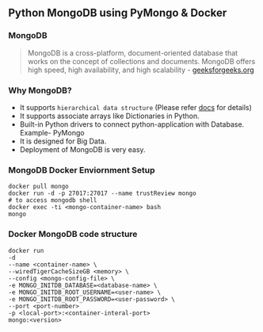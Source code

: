 ## Python MongoDB using PyMongo & Docker
### MongoDB
> MongoDB is a cross-platform, document-oriented database that works on the concept of collections and documents. MongoDB offers high speed, high availability, and high scalability - [geeksforgeeks.org](https://www.geeksforgeeks.org/mongodb-and-python/?ref=lbp)

### Why MongoDB?

* It supports `hierarchical data structure` (Please refer [docs](https://www.mongodb.com/docs/manual/applications/data-models-tree-structures/) for details)
* It supports associate arrays like Dictionaries in Python.
* Built-in Python drivers to connect python-application with Database. Example- PyMongo
* It is designed for Big Data.
* Deployment of MongoDB is very easy.

### MongoDB Docker Enviornment Setup
```shell
docker pull mongo
docker run -d -p 27017:27017 --name trustReview mongo
# to access mongodb shell
docker exec -ti <mongo-container-name> bash
mongo
```



### Docker MongoDB code structure
```shell
docker run 
-d 
--name <container-name> \ 
--wiredTigerCacheSizeGB <memory> \
--config <mongo-config-file> \
-e MONGO_INITDB_DATABASE=<database-name> \
-e MONGO_INITDB_ROOT_USERNAME=<user-name> \
-e MONGO_INITDB_ROOT_PASSWORD=<user-password> \
--port <port-number>
-p <local-port>:<container-interal-port>
mongo:<version>
```



